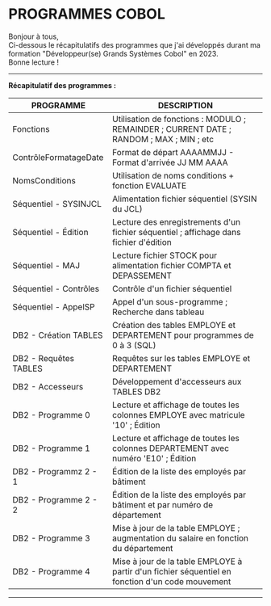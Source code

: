 # PROGRAMMES COBOL


     
Bonjour à tous,  
Ci-dessous le récapitulatifs des programmes que j'ai développés durant ma formation "Développeur(se) Grands Systèmes Cobol" en 2023.  
Bonne lecture !

----------------------------------------------------------------------------------------------------------------------------------------
  
__Récapitulatif des programmes :__

  
| PROGRAMME                   | DESCRIPTION          |
| --------------------------- | -------------------|
| Fonctions                   | Utilisation de fonctions : MODULO ; REMAINDER ; CURRENT DATE ; RANDOM ; MAX ; MIN ; etc |
| ContrôleFormatageDate       | Format de départ AAAAMMJJ - Format d'arrivée JJ MM AAAA |
| NomsConditions              | Utilisation de noms conditions + fonction EVALUATE |
| Séquentiel - SYSINJCL       | Alimentation fichier séquentiel (SYSIN du JCL) |
| Séquentiel - Édition        | Lecture des enregistrements d'un fichier séquentiel ; affichage dans fichier d'édition |
| Séquentiel - MAJ            | Lecture fichier STOCK pour alimentation fichier COMPTA et DEPASSEMENT  |
| Séquentiel - Contrôles      | Contrôle d'un fichier séquentiel  |
| Séquentiel - AppelSP        | Appel d'un sous-programme ; Recherche dans tableau  |
| DB2 - Création TABLES       | Création des tables EMPLOYE et DEPARTEMENT pour programmes de 0 à 3 (SQL)  |
| DB2 - Requêtes TABLES       | Requêtes sur les tables EMPLOYE et DEPARTEMENT  |
| DB2 - Accesseurs            | Développement d'accesseurs aux TABLES DB2  |
| DB2 - Programme 0           | Lecture et affichage de toutes les colonnes EMPLOYE avec matricule '10' ; Édition  |
| DB2 - Programme 1           | Lecture et affichage de toutes les colonnes DEPARTEMENT avec numéro 'E10' ; Édition  |
| DB2 - Programmz 2 - 1       | Édition de la liste des employés par bâtiment  |
| DB2 - Programme 2 - 2       | Édition de la liste des employés par bâtiment et par numéro de département  |
| DB2 - Programme 3           | Mise à jour de la table EMPLOYE ; augmentation du salaire en fonction du département  |
| DB2 - Programme 4           | Mise à jour de la table EMPLOYE à partir d'un fichier séquentiel en fonction d'un code mouvement  |

  
----------------------------------------------------------------------------------------------------------------------------------------

